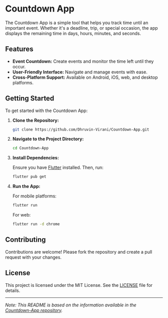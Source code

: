 # Countdown App

The Countdown App is a simple tool that helps you track time until an important event. Whether it's a deadline, trip, or special occasion, the app displays the remaining time in days, hours, minutes, and seconds.

## Features

- **Event Countdown:** Create events and monitor the time left until they occur.
- **User-Friendly Interface:** Navigate and manage events with ease.
- **Cross-Platform Support:** Available on Android, iOS, web, and desktop platforms.

## Getting Started

To get started with the Countdown App:

1. **Clone the Repository:**

   ```bash
   git clone https://github.com/Dhruvin-Virani/Countdown-App.git
   ```


2. **Navigate to the Project Directory:**

   ```bash
   cd Countdown-App
   ```


3. **Install Dependencies:**

   Ensure you have [Flutter](https://flutter.dev/docs/get-started/install) installed. Then, run:

   ```bash
   flutter pub get
   ```


4. **Run the App:**

   For mobile platforms:

   ```bash
   flutter run
   ```


   For web:

   ```bash
   flutter run -d chrome
   ```


## Contributing

Contributions are welcome! Please fork the repository and create a pull request with your changes.

## License

This project is licensed under the MIT License. See the [LICENSE](LICENSE) file for details.

---

*Note: This README is based on the information available in the [Countdown-App repository](https://github.com/Dhruvin-Virani/Countdown-App).* 
